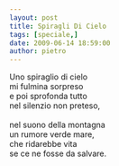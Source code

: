 ```yaml
---
layout: post
title: Spiragli Di Cielo
tags: [speciale,]
date: 2009-06-14 18:59:00
author: pietro
---
```

Uno spiraglio di cielo<br/>mi fulmina sorpreso<br/>e poi sprofonda tutto<br/>nel silenzio non preteso,<br/><br/>nel suono della montagna<br/>un rumore verde mare,<br/>che ridarebbe vita<br/>se ce ne fosse da salvare.
